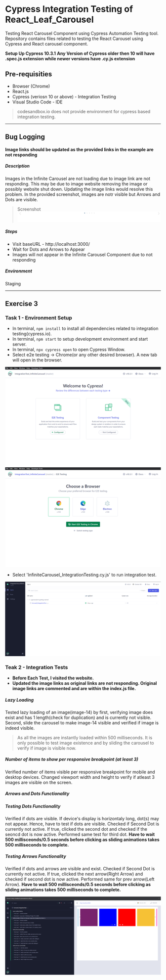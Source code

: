 # **Cypress Integration Testing of React_Leaf_Carousel**
Testing React Carousel Component using Cypress Automation Testing tool. Repository contains files related to testing the React Carousel using Cypress and React carousel component.

**Setup Up Cypress 10.3.1**
**Any Version of Cypress older then 10 will have .spec.js extension while newer versions have .cy.js extension**

## **Pre-requisities**
* Browser (Chrome)
* React.js
* Cypress (veriosn 10 or above) - Integration Testing
* Visual Studio Code - IDE 
> codesandbox.io does not provide environment for cypress based integration testing.
* **
## Bug Logging
#### Image links should be updated as the provided links in the example are not responding
##### Description
Images in the Infinite Carousel are not loading due to image link are not responding. This may be due to image website removing the image or possibly website shut down. Updating the image links would resolve this problem. In the provided screenshot, images are notr visible but Arrows and Dots are visible.
> Screenshot
![Original image links not responding](images/images_notRespoding.png)

##### Steps
* Visit baseURL - http://localhost:3000/
* Wait for Dots and Arrows to Appear
* Images will not appear in the Infinite Carousel Component due to not responding

##### Environment 
Staging
* **

## **Exercise 3**
### Task 1 - Environment Setup
* In terminal, `npm install` to install all dependencies related to integration testing(cypress.io).
* In terminal, `npm start` to setup development environment and start server. 
* In terminal, `npx cypress open` to open Cypress Window.
* Select e2e testing -> Chrome(or any other desired browser). A new tab will open in the browser.

![Cypress Window Screenshot](images/cypress_window.png)
![Cypress Browser Select Window](images/cypress_window_browser.png)
* Select 'InfiniteCarousel_IntegrationTesting.cy.js' to run integration test.

![Cypress Test Spec Window](images/cypress_selectSpec.png)


### Teak 2 - Integration Tests
* **Before Each Test, I visited the website.**
* **Updated the image links as original links are not responding. Original image links are commented and are within the index.js file.**
##### **Lazy Loading**
Tested lazy loading of an image(image-14) by first, verifying image does exist and has 1 length(check for duplication) and is currently not visible. Second, slide the carousel to make image-14 visible and verified if image is indeed visible.
> As all the images are instantly loaded within 500 milliseconds. It is only possible to test image existence and by sliding the carousel to verify if image is visible now.  
##### **Number of items to show per responsive breakpoint (at least 3)**
Verified number of items visible per responsive breakpoint for mobile and desktop devices. Changed viewport width and height to verify if atleast 3 images are visible on the screen.
##### **Arrows and Dots Functionality**
#####  Testing Dots Functionality
Verified if dots are visible. If device's display is horizontaly long, dot(s) may not appear. Hence, have to test if dots are visible.
Checked if Second Dot is currently not active. If true, clicked the second dot and checked if the seoncd dot is now active. Performed same test for third dot.
**Have to wait 500 millisceonds/0.5 seconds before clicking as sliding animations takes 500 milliseconds to complete.**

##### Testing Arrows Functionality
Verified if dots and arrows are visible and exist.
Checked if Second Dot is currently not active. If true, clicked the next arrow(Right Arrow) and checked if second dot is now active. Performed same for prev arrow(Left Arrow).
**Have to wait 500 millisceonds/0.5 seconds before clicking as sliding animations takes 500 milliseconds to complete.**

![Integration Test Specs of Carousel](images/cypress_testSpecs.png)
